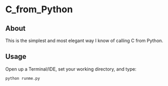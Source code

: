 # C_from_Python

## About

This is the simplest and most elegant way I know of calling C from Python. 

## Usage

Open up a Terminal/IDE, set your working directory, and type:

`python runme.py`